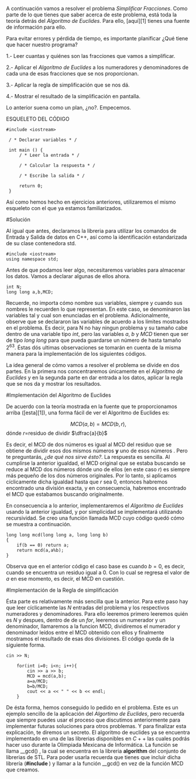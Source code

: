 A continuación vamos a resolver el problema *Simplificar Fracciones*. Como parte de lo que tienes que saber acerca de este problema, está toda la teoría detrás del *Algoritmo de Euclides*. Para ello, [aquí][1] tienes una fuente de información para ello.

Para evitar errores y pérdida de tiempo, es importante planificar ¿Qué tiene que hacer nuestro programa? 

1.- Leer cuantas y quiénes son las fracciones que vamos a simplificar. 

2.- Aplicar el *Algoritmo de Euclides* a los numeradores y denominadores de cada una de esas fracciones que se nos proporcionan.

3.- Aplicar la regla de simplificación que se nos dá.

4.- Mostrar el resultado de la simplificación en pantalla.

Lo anterior suena como un plan, ¿no?. Empecemos. 


ESQUELETO DEL CÓDIGO 

```
#include <iostream>

 / * Declarar variables * /

 int main () {
	 / * Leer la entrada * /
	
	 / * Calcular la respuesta * /
	
	 / * Escribe la salida * /
	
	 return 0;
 } 
```

Así como hemos hecho en ejercicios anteriores, utilizaremos el mismo esqueleto con el que ya estamos familiarizados.

#Solución

Al igual que antes, declaramos la libreria para utilizar los comandos de Entrada y Salida de datos en C++, así como la identificación estandarizada de su clase contenedora std.

	#include <iostream>
	using namespace std;
 
Antes de que podamos leer algo, necesitaremos variables para almacenar los datos. Vamos a declarar algunas de ellos ahora. 

	int N;
	long long a,b,MCD;

Recuerde, no importa cómo nombre sus variables, siempre y cuando sus nombres le recuerden lo que representan. En este caso, se denominaron las variables tal y cual son enunciadas en el problema. Adicionalmente, observe que se declararon las variables de acuerdo a los límites mostrados en el problema. Es decir, para N no hay ningun problema y su tamaño cabe dentro de una variable tipo $int$, pero las variables $a$, $b$ y $MCD$ tienen que ser de tipo $long$ $long$ para que pueda guardarse un número de hasta tamaño $2^{63}$. Éstas dós ultimas observaciones se tomarán en cuenta de la misma manera para la implementación de los siguientes códigos.

La idea general de cómo vamos a resolver el problema se divide en dos partes. En la primera nos concentraremos únicamente en el *Algoritmo de Euclides* y en la segunda parte en dar entrada a los datos, aplicar la regla que se nos da y mostrar los resultados.

#Implementación del Algoritmo de Euclides

De acuerdo con la teoría mostrada en la fuente que te proporcionamos arriba ([esta][1]), una forma fácil de ver el Algoritmo de Euclides es:
 
$$MCD(a,b)=MCD(b,r),$$  dónde $r=$residuo de dividir $\dfrac{a}{b}$

Es decir, el MCD de dos números es igual al MCD del residuo que se obtiene de dividir esos dos mismos números **y** uno de esos números . Pero te preguntarás, *¿de qué nos sirve ésto?*. La respuesta es sencilla. Al cumplirse la anterior igualdad, el MCD original que se estaba buscando se reduce al MCD dos números dónde uno de ellos (en este caso $r$) es siempre más pequeño de los dos números originales. Por lo tanto, si aplicamos cíclicamente dicha igualdad hasta que $r$ sea $0$, entonces habremos encontrado una división exacta, y en consecuencia, habremos encontrado el MCD que estabamos buscando originalmente.

En consecuencia a lo anterior, implementaremos el *Algoritmo de Euclides* usando la anterior igualdad, y por simplicidad se implementará utilizando recursividad. Se creo una funcíón llamada MCD cuyo código quedó cómo se muestra a continuación.

```
long long mcd(long long a, long long b)
{
    if(b == 0) return a;
    return mcd(a,a%b);
}
```

Observa que en el anterior código el caso base es cuando $b=0$, es decir, cuando se encuentra un residuo igual a 0. Con lo cual se regresa el valor de $a$ en ese momento, es decir, el MCD en cuestión.

#Implementación de la Regla de simplificación
  
Ésta parte es relativamente más sencilla que la anterior. Para este paso hay que leer cíclicamente las $N$ entradas del problema y los respectivos numeradores y denominadores. Para ello leeremos primero leeremos quién es $N$ y despues, dentro de de un $for$, leeremos un numerador y un denominador, llamaremos a la funcion MCD, dividiremos el numerador y denominador leídos entre el MCD obtenido con ellos y finalmente mostramos el resultado de esas dos divisiones. El código queda de la siguiente forma.

```
cin >> N;

    for(int i=0; i<n; i++){
        cin >> a >> b;
        MCD = mcd(a,b);
        a=a/MCD;
        b=b/MCD;
        cout << a << " " << b << endl;
    }
```

De ésta forma, hemos conseguido lo pedido en el problema. Este es un ejemplo sencillo de la aplicación del *Algortimo de Euclides*, pero recuerda que siempre puedes usar el proceso que discutimos anteriormente para implementar futuras soluciones para otros problemas. Y para finalizar esta explicación, te diremos un secreto. El algoritmo de euclides ya se encuentra implementado en una de las librerias disponibles en $C++$ las cuales podrás hacer uso durante la Olimpiada Mexicana de Informática. La función se llama __gcd() , la cual se encuentra en la libreria **algorithm** del conjunto de librerias de STL. Para poder usarla recuerda que tienes que incluir dicha librería (**#include <algorithm>**) y llamar a la función __gcd() en vez de la función MCD que creamos.